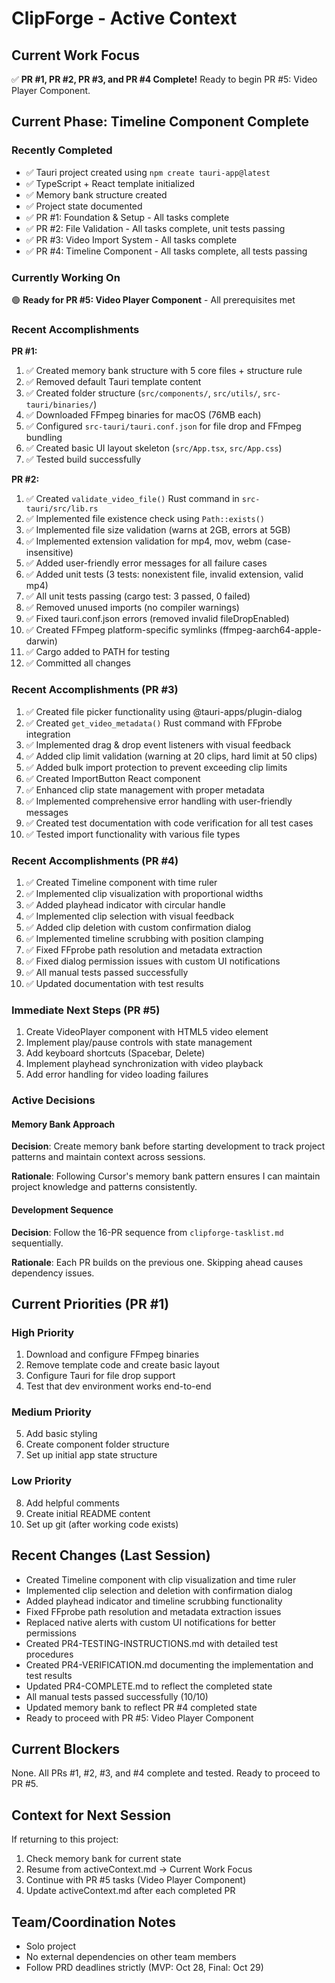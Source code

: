 # ClipForge - Active Context

## Current Work Focus
✅ **PR #1, PR #2, PR #3, and PR #4 Complete!** Ready to begin PR #5: Video Player Component.

## Current Phase: Timeline Component Complete

### Recently Completed
- ✅ Tauri project created using `npm create tauri-app@latest`
- ✅ TypeScript + React template initialized
- ✅ Memory bank structure created
- ✅ Project state documented
- ✅ PR #1: Foundation & Setup - All tasks complete
- ✅ PR #2: File Validation - All tasks complete, unit tests passing
- ✅ PR #3: Video Import System - All tasks complete
- ✅ PR #4: Timeline Component - All tasks complete, all tests passing

### Currently Working On
🟢 **Ready for PR #5: Video Player Component** - All prerequisites met

### Recent Accomplishments

**PR #1:**
1. ✅ Created memory bank structure with 5 core files + structure rule
2. ✅ Removed default Tauri template content
3. ✅ Created folder structure (`src/components/`, `src/utils/`, `src-tauri/binaries/`)
4. ✅ Downloaded FFmpeg binaries for macOS (76MB each)
5. ✅ Configured `src-tauri/tauri.conf.json` for file drop and FFmpeg bundling
6. ✅ Created basic UI layout skeleton (`src/App.tsx`, `src/App.css`)
7. ✅ Tested build successfully

**PR #2:**
1. ✅ Created `validate_video_file()` Rust command in `src-tauri/src/lib.rs`
2. ✅ Implemented file existence check using `Path::exists()`
3. ✅ Implemented file size validation (warns at 2GB, errors at 5GB)
4. ✅ Implemented extension validation for mp4, mov, webm (case-insensitive)
5. ✅ Added user-friendly error messages for all failure cases
6. ✅ Added unit tests (3 tests: nonexistent file, invalid extension, valid mp4)
7. ✅ All unit tests passing (cargo test: 3 passed, 0 failed)
8. ✅ Removed unused imports (no compiler warnings)
9. ✅ Fixed tauri.conf.json errors (removed invalid fileDropEnabled)
10. ✅ Created FFmpeg platform-specific symlinks (ffmpeg-aarch64-apple-darwin)
11. ✅ Cargo added to PATH for testing
12. ✅ Committed all changes

### Recent Accomplishments (PR #3)
1. ✅ Created file picker functionality using @tauri-apps/plugin-dialog
2. ✅ Created `get_video_metadata()` Rust command with FFprobe integration
3. ✅ Implemented drag & drop event listeners with visual feedback
4. ✅ Added clip limit validation (warning at 20 clips, hard limit at 50 clips)
5. ✅ Added bulk import protection to prevent exceeding clip limits
6. ✅ Created ImportButton React component
7. ✅ Enhanced clip state management with proper metadata
8. ✅ Implemented comprehensive error handling with user-friendly messages
9. ✅ Created test documentation with code verification for all test cases
10. ✅ Tested import functionality with various file types

### Recent Accomplishments (PR #4)
1. ✅ Created Timeline component with time ruler
2. ✅ Implemented clip visualization with proportional widths
3. ✅ Added playhead indicator with circular handle
4. ✅ Implemented clip selection with visual feedback
5. ✅ Added clip deletion with custom confirmation dialog
6. ✅ Implemented timeline scrubbing with position clamping
7. ✅ Fixed FFprobe path resolution and metadata extraction
8. ✅ Fixed dialog permission issues with custom UI notifications
9. ✅ All manual tests passed successfully
10. ✅ Updated documentation with test results

### Immediate Next Steps (PR #5)
1. Create VideoPlayer component with HTML5 video element
2. Implement play/pause controls with state management
3. Add keyboard shortcuts (Spacebar, Delete)
4. Implement playhead synchronization with video playback
5. Add error handling for video loading failures

### Active Decisions

#### Memory Bank Approach
**Decision**: Create memory bank before starting development to track project patterns and maintain context across sessions.

**Rationale**: Following Cursor's memory bank pattern ensures I can maintain project knowledge and patterns consistently.

#### Development Sequence
**Decision**: Follow the 16-PR sequence from `clipforge-tasklist.md` sequentially.

**Rationale**: Each PR builds on the previous one. Skipping ahead causes dependency issues.

## Current Priorities (PR #1)

### High Priority
1. Download and configure FFmpeg binaries
2. Remove template code and create basic layout
3. Configure Tauri for file drop support
4. Test that dev environment works end-to-end

### Medium Priority
5. Add basic styling
6. Create component folder structure
7. Set up initial app state structure

### Low Priority
8. Add helpful comments
9. Create initial README content
10. Set up git (after working code exists)

## Recent Changes (Last Session)
- Created Timeline component with clip visualization and time ruler
- Implemented clip selection and deletion with confirmation dialog
- Added playhead indicator and timeline scrubbing functionality
- Fixed FFprobe path resolution and metadata extraction issues
- Replaced native alerts with custom UI notifications for better permissions
- Created PR4-TESTING-INSTRUCTIONS.md with detailed test procedures
- Created PR4-VERIFICATION.md documenting the implementation and test results
- Updated PR4-COMPLETE.md to reflect the completed state
- All manual tests passed successfully (10/10)
- Updated memory bank to reflect PR #4 completed state
- Ready to proceed with PR #5: Video Player Component

## Current Blockers
None. All PRs #1, #2, #3, and #4 complete and tested. Ready to proceed to PR #5.

## Context for Next Session
If returning to this project:
1. Check memory bank for current state
2. Resume from activeContext.md → Current Work Focus
3. Continue with PR #5 tasks (Video Player Component)
4. Update activeContext.md after each completed PR

## Team/Coordination Notes
- Solo project
- No external dependencies on other team members
- Follow PRD deadlines strictly (MVP: Oct 28, Final: Oct 29)

